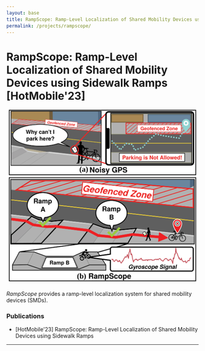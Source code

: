```yaml
---
layout: base
title: RampScope: Ramp-Level Localization of Shared Mobility Devices using Sidewalk Ramps
permalink: /projects/rampscope/
---
```

# RampScope: Ramp-Level Localization of Shared Mobility Devices using Sidewalk Ramps [HotMobile'23] 

<div style="text-align: center; margin-bottom: 20px">
    <img src="../../images/rampscope/intro.svg" alt="RampScope" style="width: 600px;">
</div>

*RampScope* provides a ramp-level localization system for shared mobility devices (SMDs). 

### Publications

- [HotMobile'23] RampScope: Ramp-Level Localization of Shared Mobility Devices using Sidewalk Ramps

<hr>